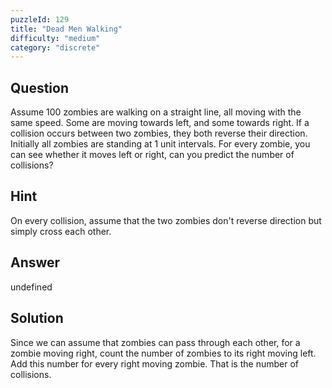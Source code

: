```yaml
---
puzzleId: 129
title: "Dead Men Walking"
difficulty: "medium"
category: "discrete"
---
```


## Question
Assume 100 zombies are walking on a straight line, all moving with the same speed. Some are moving towards left, and some towards right. If a collision occurs between two zombies, they both reverse their direction. Initially all zombies are standing at 1 unit intervals. For every zombie, you can see whether it moves left or right, can you predict the number of collisions?

## Hint
On every collision, assume that the two zombies don't reverse direction but simply cross each other.

## Answer
undefined

## Solution
Since we can assume that zombies can pass through each other, for a zombie moving right, count the number of zombies to its right moving left. Add this number for every right moving zombie. That is the number of collisions.

